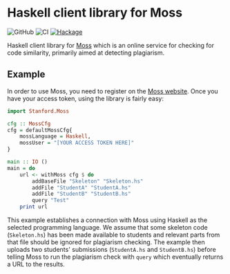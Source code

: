 # Haskell client library for Moss

![GitHub](https://img.shields.io/github/license/mbg/moss)
![CI](https://github.com/mbg/moss/workflows/CI/badge.svg)
[![Hackage](https://img.shields.io/hackage/v/moss)](https://hackage.haskell.org/package/moss)

Haskell client library for [Moss](https://theory.stanford.edu/~aiken/moss/) which is an online service for checking for code similarity, primarily aimed at detecting plagiarism. 

## Example

In order to use Moss, you need to register on the [Moss website](https://theory.stanford.edu/~aiken/moss/). Once you have your access token, using the library is fairly easy:

```haskell
import Stanford.Moss

cfg :: MossCfg
cfg = defaultMossCfg{
    mossLanguage = Haskell,
    mossUser = "[YOUR ACCESS TOKEN HERE]"
}

main :: IO ()
main = do
    url <- withMoss cfg $ do
        addBaseFile "Skeleton" "Skeleton.hs"
        addFile "StudentA" "StudentA.hs"
        addFile "StudentB" "StudentB.hs"
        query "Test"
    print url
```

This example establishes a connection with Moss using Haskell as the selected programming language. We assume that some skeleton code (`Skeleton.hs`) has been made available to students and relevant parts from that file should be ignored for plagiarism checking. The example then uploads two students' submissions (`StudentA.hs` and `StudentB.hs`) before telling Moss to run the plagiarism check with `query` which eventually returns a URL to the results.
